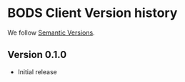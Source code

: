 # BODS Client Version history

We follow [Semantic Versions](https://semver.org/).


## Version 0.1.0

- Initial release
